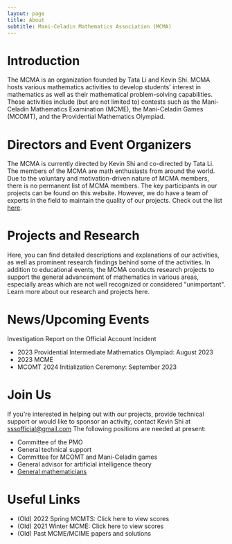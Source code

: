 ```yaml
---
layout: page
title: About
subtitle: Mani-Celadin Mathematics Association (MCMA)
---
```


# Introduction
The MCMA is an organization founded by Tata Li and Kevin Shi. MCMA hosts various mathematics activities to develop students' interest in mathematics as well as their mathematical problem-solving capabilities. These activities include (but are not limited to) contests such as the Mani-Celadin Mathematics Examination (MCME), the Mani-Celadin Games (MCOMT), and the Providential Mathematics Olympiad.

# Directors and Event Organizers
The MCMA is currently directed by Kevin Shi and co-directed by Tata Li. The members of the MCMA are math enthusiasts from around the world. Due to the voluntary and motivation-driven nature of MCMA members, there is no permanent list of MCMA members. The key participants in our projects can be found on this website. However, we do have a team of experts in the field to maintain the quality of our projects. Check out the list [here](https://mani-celadin.github.io/2023-12-31-meet-our-team/).

# Projects and Research
Here, you can find detailed descriptions and explanations of our activities, as well as prominent research findings behind some of the activities. In addition to educational events, the MCMA conducts research projects to support the general advancement of mathematics in various areas, especially areas which are not well recognized or considered "unimportant". Learn more about our research and projects here.

# News/Upcoming Events
Investigation Report on the Official Account Incident
- 2023 Providential Intermediate Mathematics Olympiad: August 2023
- 2023 MCME
- MCOMT 2024 Initialization Ceremony: September 2023

# Join Us
If you're interested in helping out with our projects, provide technical support or would like to sponsor an activity, contact Kevin Shi at sssofficial@gmail.com
The following positions are needed at present:
- Committee of the PMO
- General technical support
- Committee for MCOMT and Mani-Celadin games
- General advisor for artificial intelligence theory
- [General mathematicians](https://mani-celadin.github.io/2023-12-31-meet-our-team/)

# Useful Links
- (Old) 2022 Spring MCMTS: Click here to view scores
- (Old) 2021 Winter MCME: Click here to view scores
- (Old) Past MCME/MCIME papers and solutions
